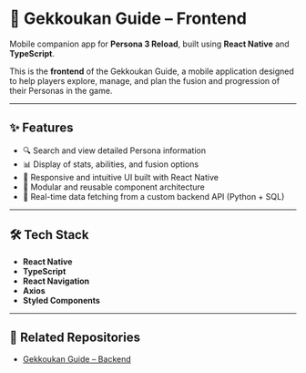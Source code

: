 # 📱 Gekkoukan Guide – Frontend

Mobile companion app for **Persona 3 Reload**, built using **React Native** and **TypeScript**.

This is the **frontend** of the Gekkoukan Guide, a mobile application designed to help players explore, manage, and plan the fusion and progression of their Personas in the game.

---

## ✨ Features

- 🔍 Search and view detailed Persona information
- 📊 Display of stats, abilities, and fusion options
- 📱 Responsive and intuitive UI built with React Native
- 🧩 Modular and reusable component architecture
- 🔗 Real-time data fetching from a custom backend API (Python + SQL)

---

## 🛠️ Tech Stack

- **React Native**
- **TypeScript**
- **React Navigation**
- **Axios**
- **Styled Components**

---

## 🔗 Related Repositories

- [Gekkoukan Guide – Backend](https://github.com/Antonio-jb/Gekkoukan_Guide_Back)
